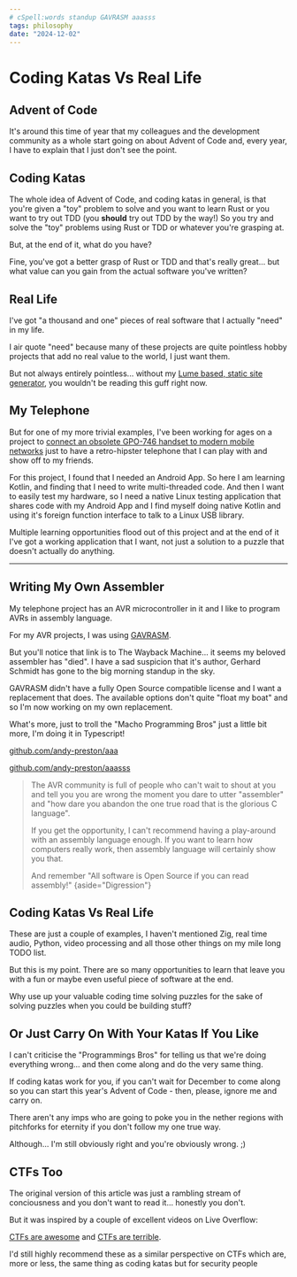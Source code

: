 ```yaml
---
# cSpell:words standup GAVRASM aaasss
tags: philosophy
date: "2024-12-02"
---
```

# Coding Katas Vs Real Life

## Advent of Code

It's around this time of year that my colleagues and the development community
as a whole start going on about Advent of Code and, every year, I have to
explain that I just don't see the point.

## Coding Katas

The whole idea of Advent of Code, and coding katas in general, is that you're
given a "toy" problem to solve and you want to learn Rust or you want to try out
TDD (you **should** try out TDD by the way!) So you try and solve the "toy"
problems using Rust or TDD or whatever you're grasping at.

But, at the end of it, what do you have?

Fine, you've got a better grasp of Rust or TDD and that's really great... but
what value can you gain from the actual software you've written?

## Real Life

I've got "a thousand and one" pieces of real software that I actually "need"
in my life.

I air quote "need" because many of these projects are quite pointless hobby
projects that add no real value to the world, I just want them.

But not always entirely pointless... without my
[Lume based, static site generator](https://github.com/andy-preston/andy-preston.github.io),
you wouldn't be reading this guff right now.

## My Telephone

But for one of my more trivial examples, I've been working for ages on a
project to
[connect an obsolete GPO-746 handset to modern mobile networks](https://github.com/andy-preston/gpo-746-android)
just to have a retro-hipster telephone that I can play with and show off to my
friends.

For this project, I found that I needed an Android App. So here I am learning
Kotlin, and finding that I need to write multi-threaded code. And then I want
to easily test my hardware, so I need a native Linux testing application
that shares code with my Android App and I find myself doing native Kotlin and
using it's foreign function interface to talk to a Linux USB library.

Multiple learning opportunities flood out of this project and at the end of it
I've got a working application that I want, not just a solution to a puzzle that
doesn't actually do anything.

--------------------------------------------------------------------------------

## Writing My Own Assembler

My telephone project has an AVR microcontroller in it and I like to program AVRs
in assembly language.

For my AVR projects, I was using
[GAVRASM](https://web.archive.org/web/20230918215320/http://www.avr-asm-tutorial.net/gavrasm/index_en.html).

But you'll notice that link is to The Wayback Machine... it seems my beloved
assembler has "died". I have a sad suspicion that it's author, Gerhard Schmidt
has gone to the big morning standup in the sky.

GAVRASM didn't have a fully Open Source compatible license and I want a
replacement that does. The available options don't quite "float my boat" and
so I'm now working on my own replacement.

What's more, just to troll the "Macho Programming Bros" just a little bit more,
I'm doing it in Typescript!

[github.com/andy-preston/aaa](https://github.com/andy-preston/aaa)

[github.com/andy-preston/aaasss](https://github.com/andy-preston/aaasss)

> The AVR community is full of people who can't wait to shout at
> you and tell you you are wrong the moment you dare to utter "assembler"
> and "how dare you abandon the one true road that is the glorious C
> language".
>
> If you get the opportunity, I can't recommend having a play-around with
> an assembly language enough. If you want to learn how computers really
> work, then assembly language will certainly show you that.
>
> And remember "All software is Open Source if you can read assembly!"
> {aside="Digression"}

## Coding Katas Vs Real Life

These are just a couple of examples, I haven't mentioned Zig, real time audio,
Python, video processing and all those other things on my mile long TODO list.

But this is my point. There are so many opportunities to learn that leave you
with a fun or maybe even useful piece of software at the end.

Why use up your valuable coding time solving puzzles for the sake of solving
puzzles when you could be building stuff?

## Or Just Carry On With Your Katas If You Like

I can't criticise the "Programmings Bros" for telling us that we're doing
everything wrong... and then come along and do the very same thing.

If coding katas work for you, if you can't wait for December to come along so
you can start this year's Advent of Code - then, please, ignore me and carry on.

There aren't any imps who are going to poke you in the nether regions with
pitchforks for eternity if you don't follow my one true way.

Although... I'm still obviously right and you're obviously wrong. ;)

## CTFs Too

The original version of this article was just a rambling stream of conciousness
and you don't want to read it... honestly you don't.

But it was inspired by a couple of excellent videos on Live Overflow:

[CTFs are awesome](https://www.youtube.com/watch?v=L2C8rVO2lAg) and
[CTFs are terrible](https://www.youtube.com/watch?v=lxJpKUoX-6E).

I'd still highly recommend these as a similar perspective on CTFs which are,
more or less, the same thing as coding katas but for security people
